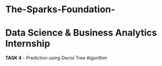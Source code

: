 # The-Sparks-Foundation-
# Data Science  &amp; Business Analytics Internship
**TASK 4** - Prediction using Decisi  Tree Algorithm
